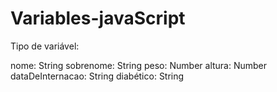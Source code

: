 # Variables-javaScript
Tipo de variável:

nome: String
sobrenome: String
peso: Number
altura: Number
dataDeInternacao: String
diabético: String
